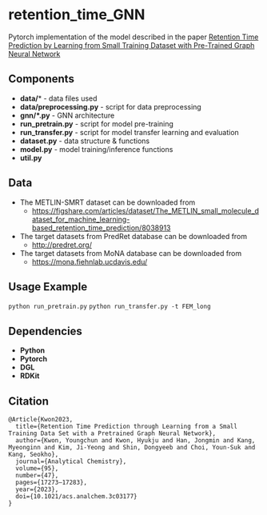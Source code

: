 # retention_time_GNN
Pytorch implementation of the model described in the paper [Retention Time Prediction by Learning from Small Training Dataset with Pre-Trained Graph Neural Network](#)

## Components
- **data/*** - data files used
- **data/preprocessing.py** - script for data preprocessing
- **gnn/*.py** - GNN architecture
- **run_pretrain.py** - script for model pre-training
- **run_transfer.py** - script for model transfer learning and evaluation
- **dataset.py** - data structure & functions
- **model.py** - model training/inference functions
- **util.py**

## Data
- The METLIN-SMRT dataset can be downloaded from
  - https://figshare.com/articles/dataset/The_METLIN_small_molecule_dataset_for_machine_learning-based_retention_time_prediction/8038913
- The target datasets from PredRet database can be downloaded from
  - http://predret.org/
- The target datasets from MoNA database can be downloaded from
  - https://mona.fiehnlab.ucdavis.edu/

## Usage Example
`python run_pretrain.py`
`python run_transfer.py -t FEM_long`

## Dependencies
- **Python**
- **Pytorch**
- **DGL**
- **RDKit**

## Citation
```
@Article{Kwon2023,
  title={Retention Time Prediction through Learning from a Small Training Data Set with a Pretrained Graph Neural Network},
  author={Kwon, Youngchun and Kwon, Hyukju and Han, Jongmin and Kang, Myeonginn and Kim, Ji-Yeong and Shin, Dongyeeb and Choi, Youn-Suk and Kang, Seokho},
  journal={Analytical Chemistry},
  volume={95},
  number={47},
  pages={17273–17283},
  year={2023},
  doi={10.1021/acs.analchem.3c03177}
}
```
